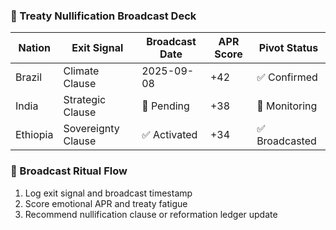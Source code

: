 ### 📢 Treaty Nullification Broadcast Deck

| Nation         | Exit Signal | Broadcast Date | APR Score | Pivot Status |
|----------------|--------------|----------------|------------|----------------|
| Brazil         | Climate Clause | 2025-09-08     | +42        | ✅ Confirmed  
| India          | Strategic Clause | 🔄 Pending     | +38        | 🔄 Monitoring  
| Ethiopia       | Sovereignty Clause | ✅ Activated | +34        | ✅ Broadcasted  

### 🔄 Broadcast Ritual Flow
1. Log exit signal and broadcast timestamp  
2. Score emotional APR and treaty fatigue  
3. Recommend nullification clause or reformation ledger update
